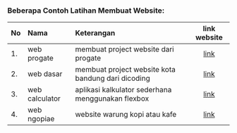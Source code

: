 ### Beberapa Contoh Latihan Membuat Website:

|No |Nama               |Keterangan                                         |link website                                            |
|:--| :--               |    :----                                          |         :---:                                          | 
|1. |web progate        |membuat project website dari progate               |[link](https://wahyutejo.github.io/Project-Website/)     |
|2. |web dasar          |membuat project website kota bandung dari dicoding |[link](https://wahyutejo.github.io/web-dasar-bandung/)   |
|3. |web calculator     |aplikasi kalkulator sederhana menggunakan flexbox  |[link](https://wahyutejo.github.io/calculator/)          |
|4. |web ngopiae       |website warung kopi atau kafe                      |[link](https://wahyutejo.github.io/Project-Website/)      |

